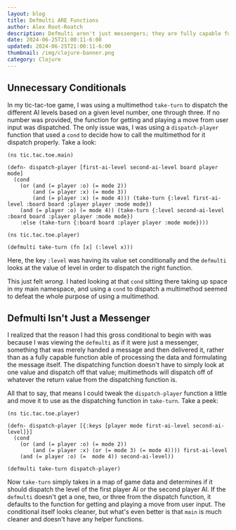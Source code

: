 ```yaml
---
layout: blog
title: Defmulti ARE Functions
author: Alex Root-Roatch
description: Defmulti aren't just messengers; they are fully capable functions that can process what to dispatch, too!
date: 2024-06-25T21:00:11-6:00
updated: 2024-06-25T21:00:11-6:00
thumbnail: /img/clojure-banner.png
category: Clojure
---
```


## Unnecessary Conditionals

In my tic-tac-toe game, I was using a multimethod `take-turn` to dispatch the different AI levels based on a given level number, one through three. If no number was provided, the function for getting and playing a move from user input was dispatched. The only issue was, I was using a `dispatch-player` function that used a `cond` to decide how to call the multimethod for it dispatch properly. Take a look: 

```
(ns tic.tac.toe.main)

(defn- dispatch-player [first-ai-level second-ai-level board player mode]
  (cond
    (or (and (= player :o) (= mode 2))
        (and (= player :x) (= mode 3))
        (and (= player :x) (= mode 4))) (take-turn {:level first-ai-level :board board :player player :mode mode})
    (and (= player :o) (= mode 4)) (take-turn {:level second-ai-level :board board :player player :mode mode})
    :else (take-turn {:board board :player player :mode mode})))
    
(ns tic.tac.toe.player)  

(defmulti take-turn (fn [x] (:level x)))    
```

Here, the key `:level` was having its value set conditionally and the `defmulti` looks at the value of level in order to dispatch the right function. 

This just felt *wrong.* I hated looking at that `cond` sitting there taking up space in my main namespace, and using a `cond` to dispatch a multimethod seemed to defeat the whole purpose of using a multimethod.

## Defmulti Isn't Just a Messenger

I realized that the reason I had this gross conditional to begin with was because I was viewing the `defmulti` as if it were just a messenger, something that was merely handed a message and then delivered it, rather than as a fully capable function able of processing the data and formulating the message itself. The dispatching function doesn't have to simply look at one value and dispatch off that value; multimethods will dispatch off of whatever the return value from the dispatching function is. 

All that to say, that means I could tweak the `dispatch-player` function a little and move it to use as the dispatching function in `take-turn`. Take a peek:

```
(ns tic.tac.toe.player)

(defn- dispatch-player [{:keys [player mode first-ai-level second-ai-level]}]
  (cond
    (or (and (= player :o) (= mode 2))
        (and (= player :x) (or (= mode 3) (= mode 4)))) first-ai-level
    (and (= player :o) (=  mode 4)) second-ai-level))

(defmulti take-turn dispatch-player)
```

Now `take-turn` simply takes in a map of game data and determines if it should dispatch the level of the first player AI or the second player AI. If the `defmulti` doesn't get a one, two, or three from the dispatch function, it defaults to the function for getting and playing a move from user input. The conditional itself looks cleaner, but what's even better is that `main` is much cleaner and doesn't have any helper functions.


